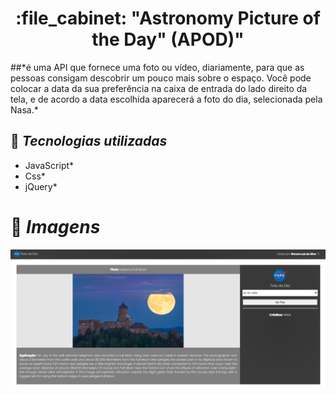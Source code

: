 
<h1 align="center">:file_cabinet: "Astronomy Picture of the Day" (APOD)" </h1>
##*é uma API que fornece uma foto ou vídeo, diariamente, para que as pessoas consigam descobrir um pouco mais sobre o espaço.
Você pode colocar a data da sua preferência na caixa de entrada do lado direito da tela, e de acordo a data escolhida aparecerá
a foto do dia, selecionada pela Nasa.*

## :wrench: *Tecnologias utilizadas*
* JavaScript*
* Css*
* jQuery*

# 🌚 *Imagens*
   <img src="./assets/Paginainicial.png">
